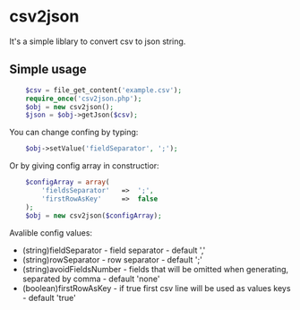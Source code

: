 csv2json
=========
It's a simple liblary to convert csv to json string.

Simple usage
---------
```php
    $csv = file_get_content('example.csv');
    require_once('csv2json.php');
    $obj = new csv2json();
    $json = $obj->getJson($csv);
```
You can change confing by typing:
```php
    $obj->setValue('fieldSeparator', ';');
```
Or by giving config array in constructior:
```php
    $configArray = array(
        'fieldsSeparator'   =>  ';',
        'firstRowAsKey'     =>  false
    );
    $obj = new csv2json($configArray);
```
Avalible config values:
+   (string)fieldSeparator - field separator - default ','
+   (string)rowSeparator - row separator - default ';'
+   (string)avoidFieldsNumber - fields that will be omitted when generating, separated by comma - default 'none'
+   (boolean)firstRowAsKey - if true first csv line will be used as values keys - default 'true'
